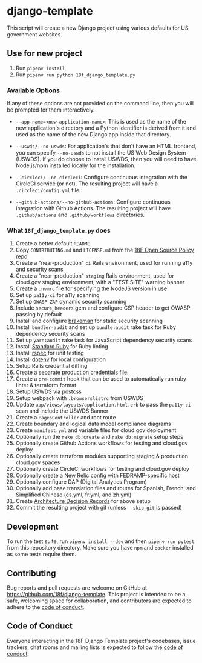 # django-template

This script will create a new Django project using various defaults for US government websites.

## Use for new project

1. Run `pipenv install`
1. Run `pipenv run python 18f_django_template.py`

### Available Options

If any of these options are not provided on the command line, then you will be
prompted for them interactively.

* `--app-name=<new-application-name>`: This is used as the name of the new application's directory and
  a Python identifier is derived from it and used as the name of the new Django
  app inside that directory.

* `--uswds/--no-uswds`: For application's that don't have an HTML frontend, you
can specify `--no-uswds` to not install the US Web Design System (USWDS). If
you do choose to install USWDS, then you will need to have Node.js/npm
installed locally for the installation.

* `--circleci/--no-circleci`: Configure continuous integration with the CircleCI service (or not). The resulting project will have a `.circleci/config.yml` file.

* `--github-actions/--no-github-actions`: Configure continuous integration with Github Actions. The resulting project will have `.github/actions` and `.github/workflows` directories.

### What `18f_django_template.py` does

1. Create a better default `README`
1. Copy `CONTRIBUTING.md` and `LICENSE.md` from the [18F Open Source Policy repo](https://github.com/18F/open-source-policy/)
1. Create a "near-production" `ci` Rails environment, used for running a11y and security scans
1. Create a "near-production" `staging` Rails environment, used for cloud.gov staging environment, with a "TEST SITE" warning banner
1. Create a `.nvmrc` file for specifying the NodeJS version in use
1. Set up `pa11y-ci` for a11y scanning
1. Set up `OWASP ZAP` dynamic security scanning
1. Include `secure_headers` gem and configure CSP header to get OWASP passing by default
1. Install and configure [brakeman](https://rubygems.org/gems/brakeman) for static security scanning
1. Install `bundler-audit` and set up `bundle:audit` rake task for Ruby dependency security scans
1. Set up `yarn:audit` rake task for JavaScript dependency security scans
1. Install [Standard Ruby](https://github.com/testdouble/standard) for Ruby linting
1. Install [rspec](https://rubygems.org/gems/rspec-rails) for unit testing
1. Install [dotenv](https://rubygems.org/gems/dotenv-rails) for local configuration
1. Setup Rails credential diffing
1. Create a separate production credentials file.
1. Create a `pre-commit` hook that can be used to automatically run ruby linter & terraform format
1. Setup USWDS via postcss
1. Setup webpack with `.browserslistrc` from USWDS
1. Update `app/views/layouts/application.html.erb` to pass the `pa11y-ci` scan and include the USWDS Banner
1. Create a `PagesController` and root route
1. Create boundary and logical data model compliance diagrams
1. Create `manifest.yml` and variable files for cloud.gov deployment
1. Optionally run the `rake db:create` and `rake db:migrate` setup steps
1. Optionally create Github Actions workflows for testing and cloud.gov deploy
1. Optionally create terraform modules supporting staging & production cloud.gov spaces
1. Optionally create CircleCI workflows for testing and cloud.gov deploy
1. Optionally create a New Relic config with FEDRAMP-specific host
1. Optionally configure DAP (Digital Analytics Program)
1. Optionally add base translation files and routes for Spanish, French, and Simplified Chinese (es.yml, fr.yml, and zh.yml)
1. Create [Architecture Decision Records](https://adr.github.io/) for above setup
1. Commit the resulting project with git (unless `--skip-git` is passed)

## Development

To run the test suite, run `pipenv install --dev` and then `pipenv run pytest`
from this repository directory.  Make sure you have `npm` and `docker`
installed as some tests require them.

## Contributing

Bug reports and pull requests are welcome on GitHub at
https://github.com/18f/django-template. This project is intended to be a safe,
welcoming space for collaboration, and contributors are expected to adhere to
the [code of
conduct](https://github.com/18f/django-template/blob/main/CODE_OF_CONDUCT.md).

## Code of Conduct

Everyone interacting in the 18F Django Template project's codebases, issue
trackers, chat rooms and mailing lists is expected to follow the [code of
conduct](https://github.com/rahearn/django-template-18f/blob/main/CODE_OF_CONDUCT.md).
